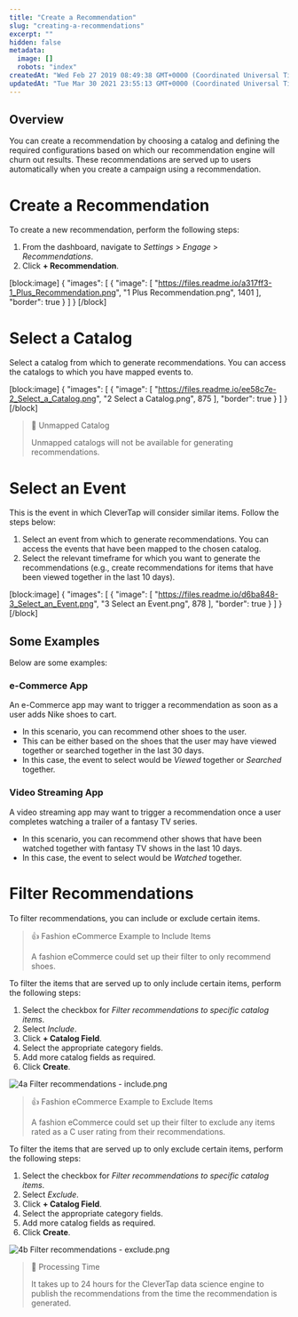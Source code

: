 ```yaml
---
title: "Create a Recommendation"
slug: "creating-a-recommendations"
excerpt: ""
hidden: false
metadata: 
  image: []
  robots: "index"
createdAt: "Wed Feb 27 2019 08:49:38 GMT+0000 (Coordinated Universal Time)"
updatedAt: "Tue Mar 30 2021 23:55:13 GMT+0000 (Coordinated Universal Time)"
---
```

## Overview

You can create a recommendation by choosing a catalog and defining the required configurations based on which our recommendation engine will churn out results. These recommendations are served up to users automatically when you create a campaign using a recommendation.

# Create a Recommendation

To create a new recommendation, perform the following steps: 

1. From the dashboard, navigate to _Settings_ > _Engage_ > _Recommendations_.
2. Click **+ Recommendation**.

[block:image]
{
  "images": [
    {
      "image": [
        "https://files.readme.io/a317ff3-1_Plus_Recommendation.png",
        "1 Plus Recommendation.png",
        1401
      ],
      "border": true
    }
  ]
}
[/block]


# Select a Catalog

Select a catalog from which to generate recommendations. You can access the catalogs to which you have mapped events to.

[block:image]
{
  "images": [
    {
      "image": [
        "https://files.readme.io/ee58c7e-2_Select_a_Catalog.png",
        "2 Select a Catalog.png",
        875
      ],
      "border": true
    }
  ]
}
[/block]


> 📘 Unmapped Catalog
> 
> Unmapped catalogs will not be available for generating recommendations.

# Select an Event

This is the event in which CleverTap will consider similar items. Follow the steps below:

1. Select an event from which to generate recommendations. You can access the events that have been mapped to the chosen catalog. 
2. Select the relevant timeframe for which you want to generate the recommendations (e.g., create recommendations for items that have been viewed together in the last 10 days).

[block:image]
{
  "images": [
    {
      "image": [
        "https://files.readme.io/d6ba848-3_Select_an_Event.png",
        "3 Select an Event.png",
        878
      ],
      "border": true
    }
  ]
}
[/block]


## Some Examples

Below are some examples:

### e-Commerce App

An e-Commerce app may want to trigger a recommendation as soon as a user adds Nike shoes to cart. 

- In this scenario, you can recommend other shoes to the user. 
- This can be either based on the shoes that the user may have viewed together or searched together in the last 30 days.
- In this case, the event to select would be _Viewed_ together or _Searched_ together.

### Video Streaming App

A video streaming app may want to trigger a recommendation once a user completes watching a trailer of a fantasy TV series. 

- In this scenario, you can recommend other shows that have been watched together with fantasy TV shows in the last 10 days. 
- In this case, the event to select would be _Watched_ together.

# Filter Recommendations

To filter recommendations, you can include or exclude certain items.

> 👍 Fashion eCommerce Example to Include Items
> 
> A fashion eCommerce could set up their filter to only recommend shoes.

To filter the items that are served up to only include certain items, perform the following steps:

1. Select the checkbox for _Filter recommendations to specific catalog items_.
2. Select _Include_.
3. Click **+ Catalog Field**.
4. Select the appropriate category fields.
5. Add more catalog fields as required.
6. Click **Create**.

![](https://files.readme.io/ac08cc8-4a_Filter_recommendations_-_include.png "4a Filter recommendations - include.png")

> 👍 Fashion eCommerce Example to Exclude Items
> 
> A fashion eCommerce could set up their filter to exclude any items rated as a C user rating from their recommendations.

To filter the items that are served up to only exclude certain items, perform the following steps:

1. Select the checkbox for _Filter recommendations to specific catalog items_.
2. Select _Exclude_.
3. Click **+ Catalog Field**.
4. Select the appropriate category fields.
5. Add more catalog fields as required.
6. Click **Create**.

![](https://files.readme.io/3fc8c73-4b_Filter_recommendations_-_exclude.png "4b Filter recommendations - exclude.png")

> 📘 Processing Time
> 
> It takes up to 24 hours for the CleverTap data science engine to publish the recommendations from the time the recommendation is generated.
